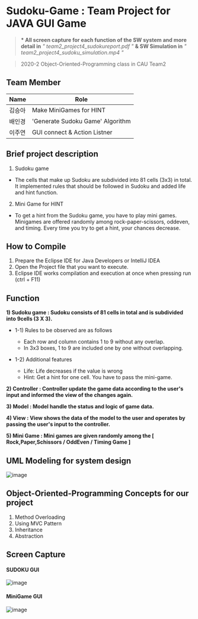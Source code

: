 # Sudoku-Game : Team Project for JAVA GUI Game
>__* All screen capture for each function of the SW system and more detail in__ *" team2_project4_sudokureport.pdf "*
>__& SW Simulation in__ *" team2_project4_sudoku_simulation.mp4 "*


>2020-2 Object-Oriented-Programming class in CAU Team2


## Team Member
|Name|Role|
|---|---|
|김승아|Make MiniGames for HINT|
|배인경|'Generate Sudoku Game' Algorithm|
|이주연|GUI connect & Action Listner|

## Brief project description
1) Sudoku game
- The cells that make up Sudoku are subdivided into 81 cells (3x3) in total. It implemented rules that should be followed in Sudoku and added life and hint function.


2) Mini Game for HINT
- To get a hint from the Sudoku game, you have to play mini games. Minigames are offered randomly among rock-paper-scissors, oddeven, and timing. Every time you try to get a hint, your chances decrease.

## How to Compile
1. Prepare the Eclipse IDE for Java Developers or IntelliJ IDEA
2. Open the Project file that you want to execute.
3. Eclipse IDE works compilation and execution at once when pressing run (ctrl + F11)


## Function
__1) Sudoku game : Sudoku consists of 81 cells in total and is subdivided into 9cells (3 X 3).__
* 1-1) Rules to be observed are as follows
  - Each row and column contains 1 to 9 without any overlap. 
  - In 3x3 boxes, 1 to 9 are included one by one without overlapping.

* 1-2) Additional features
  - Life: Life decreases if the value is wrong
  - Hint: Get a hint for one cell. You have to pass the mini-game.

__2) Controller : Controller update the game data according to the user's input and informed the view of the changes again.__

__3) Model : Model handle the status and logic of game data.__

__4) View : View shows the data of the model to the user and operates by passing the user's input to the controller.__

__5) Mini Game : Mini games are given randomly among the [ Rock,Paper,Schissors / OddEven / Timing Game ]__



## UML Modeling for system design
![image](https://user-images.githubusercontent.com/65646971/104201588-43c3b580-546d-11eb-9c5c-2bb30fa9d487.png)


## Object-Oriented-Programming Concepts for our project
1) Method Overloading
2) Using MVC Pattern
3) Inheritance
4) Abstraction


## Screen Capture
#### SUDOKU GUI
![image](https://user-images.githubusercontent.com/65646971/104201844-85ecf700-546d-11eb-8b9a-3857983cf7c1.png)
#### MiniGame GUI
![image](https://user-images.githubusercontent.com/65646971/104201968-a9b03d00-546d-11eb-8df5-56b000475090.png)



